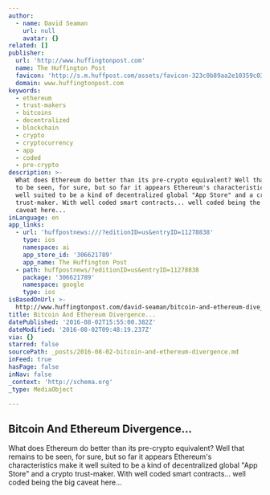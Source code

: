 ```yaml
---
author:
  - name: David Seaman
    url: null
    avatar: {}
related: []
publisher:
  url: 'http://www.huffingtonpost.com'
  name: The Huffington Post
  favicon: 'http://s.m.huffpost.com/assets/favicon-323c0b89aa2e10359c0389ac87254b1b.ico'
  domain: www.huffingtonpost.com
keywords:
  - ethereum
  - trust-makers
  - bitcoins
  - decentralized
  - blockchain
  - crypto
  - cryptocurrency
  - app
  - coded
  - pre-crypto
description: >-
  What does Ethereum do better than its pre-crypto equivalent? Well that remains
  to be seen, for sure, but so far it appears Ethereum's characteristics make it
  well suited to be a kind of decentralized global "App Store" and a crypto
  trust-maker. With well coded smart contracts... well coded being the big
  caveat here...
inLanguage: en
app_links:
  - url: 'huffpostnews:///?editionID=us&entryID=11278838'
    type: ios
    namespace: ai
    app_store_id: '306621789'
    app_name: The Huffington Post
  - path: huffpostnews/?editionID=us&entryID=11278838
    package: '306621789'
    namespace: google
    type: ios
isBasedOnUrl: >-
  http://www.huffingtonpost.com/david-seaman/bitcoin-and-ethereum-dive_b_11278838.html
title: Bitcoin And Ethereum Divergence...
datePublished: '2016-08-02T15:55:00.382Z'
dateModified: '2016-08-02T09:48:19.237Z'
via: {}
starred: false
sourcePath: _posts/2016-08-02-bitcoin-and-ethereum-divergence.md
inFeed: true
hasPage: false
inNav: false
_context: 'http://schema.org'
_type: MediaObject

---
```

<article style=""><h1>Bitcoin And Ethereum Divergence...</h1><p>What does Ethereum do better than its pre-crypto equivalent? Well that remains to be seen, for sure, but so far it appears Ethereum's characteristics make it well suited to be a kind of decentralized global "App Store" and a crypto trust-maker. With well coded smart contracts... well coded being the big caveat here...</p></article>